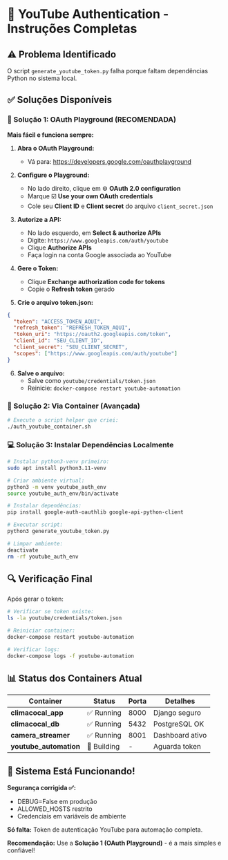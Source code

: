 # 🔐 YouTube Authentication - Instruções Completas

## ⚠️ Problema Identificado
O script `generate_youtube_token.py` falha porque faltam dependências Python no sistema local.

## ✅ Soluções Disponíveis

### 🎯 Solução 1: OAuth Playground (RECOMENDADA)
**Mais fácil e funciona sempre:**

1. **Abra o OAuth Playground:**
   - Vá para: https://developers.google.com/oauthplayground

2. **Configure o Playground:**
   - No lado direito, clique em ⚙️ **OAuth 2.0 configuration**
   - Marque ☑️ **Use your own OAuth credentials**
   - Cole seu **Client ID** e **Client secret** do arquivo `client_secret.json`

3. **Autorize a API:**
   - No lado esquerdo, em **Select & authorize APIs**
   - Digite: `https://www.googleapis.com/auth/youtube`
   - Clique **Authorize APIs**
   - Faça login na conta Google associada ao YouTube

4. **Gere o Token:**
   - Clique **Exchange authorization code for tokens**
   - Copie o **Refresh token** gerado

5. **Crie o arquivo token.json:**
```json
{
  "token": "ACCESS_TOKEN_AQUI",
  "refresh_token": "REFRESH_TOKEN_AQUI",
  "token_uri": "https://oauth2.googleapis.com/token",
  "client_id": "SEU_CLIENT_ID",
  "client_secret": "SEU_CLIENT_SECRET",
  "scopes": ["https://www.googleapis.com/auth/youtube"]
}
```

6. **Salve o arquivo:**
   - Salve como `youtube/credentials/token.json`
   - Reinicie: `docker-compose restart youtube-automation`

### 🐳 Solução 2: Via Container (Avançada)
```bash
# Execute o script helper que criei:
./auth_youtube_container.sh
```

### 💻 Solução 3: Instalar Dependências Localmente
```bash
# Instalar python3-venv primeiro:
sudo apt install python3.11-venv

# Criar ambiente virtual:
python3 -m venv youtube_auth_env
source youtube_auth_env/bin/activate

# Instalar dependências:
pip install google-auth-oauthlib google-api-python-client

# Executar script:
python3 generate_youtube_token.py

# Limpar ambiente:
deactivate
rm -rf youtube_auth_env
```

## 🔍 Verificação Final

Após gerar o token:

```bash
# Verificar se token existe:
ls -la youtube/credentials/token.json

# Reiniciar container:
docker-compose restart youtube-automation

# Verificar logs:
docker-compose logs -f youtube-automation
```

## 📊 Status dos Containers Atual

| Container | Status | Porta | Detalhes |
|-----------|--------|-------|----------|
| **climacocal_app** | ✅ Running | 8000 | Django seguro |
| **climacocal_db** | ✅ Running | 5432 | PostgreSQL OK |
| **camera_streamer** | ✅ Running | 8001 | Dashboard ativo |
| **youtube_automation** | 🔄 Building | - | Aguarda token |

## 🎉 Sistema Está Funcionando!

**Segurança corrigida ✅:**
- DEBUG=False em produção
- ALLOWED_HOSTS restrito
- Credenciais em variáveis de ambiente

**Só falta:** Token de autenticação YouTube para automação completa.

**Recomendação:** Use a **Solução 1 (OAuth Playground)** - é a mais simples e confiável!